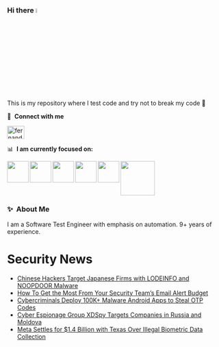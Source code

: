 ### Hi there <a href="https://www.gautamkrishnar.com/"><img src="https://media.giphy.com/media/hvRJCLFzcasrR4ia7z/giphy.gif" width="5%"></a>
This is my repository where I test code and try not to break my code :rofl:

🔗 &nbsp;**Connect with me**
<p align="left">
<a href="https://linkedin.com/in/fernandorlcruz" target="blank"><img align="center" src="https://raw.githubusercontent.com/rahuldkjain/github-profile-readme-generator/master/src/images/icons/Social/linked-in-alt.svg" alt="fernando cruz" height="30" width="40" /></a>
  
📊 &nbsp;**I am currently focused on:**

<img align="left" width='50' height='50' src="https://cdn.jsdelivr.net/gh/devicons/devicon/icons/python/python-original-wordmark.svg" />
<img align="left" width='50' height='50' src="https://cdn.jsdelivr.net/gh/devicons/devicon/icons/csharp/csharp-original.svg" />
<img align="left" width='50' height='50' src="https://cdn.jsdelivr.net/gh/devicons/devicon/icons/jenkins/jenkins-original.svg" />
<img align="left" width='50' height='50' src="https://specflow.org/wp-content/uploads/2021/05/SpecFlow-Icon.png" />
<img align="left" width='50' height='50' src="https://www.svgrepo.com/show/306098/githubactions.svg" />
<img width='80' height='80' src="https://cdn2.vectorstock.com/i/1000x1000/64/81/security-testing-concept-icon-safety-audit-key-vector-29166481.jpg" />
          
          
  
### ✨&nbsp; About Me

I am a Software Test Engineer with emphasis on automation. 9+ years of experience.

# Security News
<!-- BLOG-POST-LIST:START -->
- [Chinese Hackers Target Japanese Firms with LODEINFO and NOOPDOOR Malware](https://thehackernews.com/2024/07/chinese-hackers-target-japanese-firms.html)
- [How To Get the Most From Your Security Team’s Email Alert Budget](https://thehackernews.com/2024/07/how-to-get-most-from-your-security.html)
- [Cybercriminals Deploy 100K+ Malware Android Apps to Steal OTP Codes](https://thehackernews.com/2024/07/cybercriminals-deploy-100k-malware.html)
- [Cyber Espionage Group XDSpy Targets Companies in Russia and Moldova](https://thehackernews.com/2024/07/cyber-espionage-group-xdspy-targets.html)
- [Meta Settles for $1.4 Billion with Texas Over Illegal Biometric Data Collection](https://thehackernews.com/2024/07/meta-settles-for-14-billion-with-texas.html)
<!-- BLOG-POST-LIST:END -->
